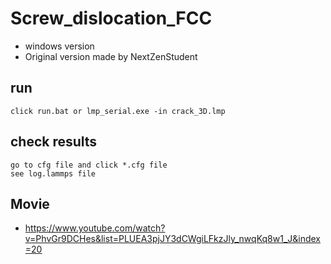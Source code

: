 # Screw_dislocation_FCC
- windows version
- Original version made by NextZenStudent

## run
	click run.bat or lmp_serial.exe -in crack_3D.lmp


## check results
	go to cfg file and click *.cfg file
	see log.lammps file


## Movie
- https://www.youtube.com/watch?v=PhvGr9DCHes&list=PLUEA3pjJY3dCWgiLFkzJly_nwqKq8w1_J&index=20